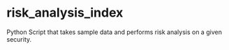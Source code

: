 # risk_analysis_index
Python Script that takes sample data and performs risk analysis on a given security. 
